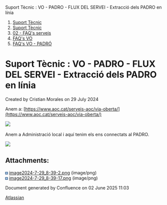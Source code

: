 Suport Tècnic : VO - PADRO - FLUX DEL SERVEI - Extracció dels PADRO en línia  

1.  [Suport Tècnic](index.html)
2.  [Suport Tècnic](13893782.html)
3.  [02 - FAQ's serveis](26313393.html)
4.  [FAQ's VO](28705575.html)
5.  [FAQ's VO - PADRÓ](28705583.html)

Suport Tècnic : VO - PADRO - FLUX DEL SERVEI - Extracció dels PADRO en línia
============================================================================

Created by Cristian Morales on 29 July 2024

Anem a: [https://www.aoc.cat/serveis-aoc/via-oberta/](https://www.aoc.cat/serveis-aoc/via-oberta/)

  

![](attachments/113311860/113311862.png)

Anem a Administració local i aquí tenim els ens connectats al PADRO.

  

![](attachments/113311860/113311861.png)

  

Attachments:
------------

![](images/icons/bullet_blue.gif) [image2024-7-29\_8-39-2.png](attachments/113311860/113311861.png) (image/png)  
![](images/icons/bullet_blue.gif) [image2024-7-29\_8-39-17.png](attachments/113311860/113311862.png) (image/png)  

Document generated by Confluence on 02 June 2025 11:03

[Atlassian](http://www.atlassian.com/)